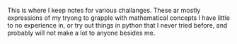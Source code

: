 This is where I keep notes for various challanges. These ar mostly expressions of my tryong to grapple with mathematical concepts I have little to no experience in, or try out things in python that I never tried before, and probably will not make a lot to anyone besides me.